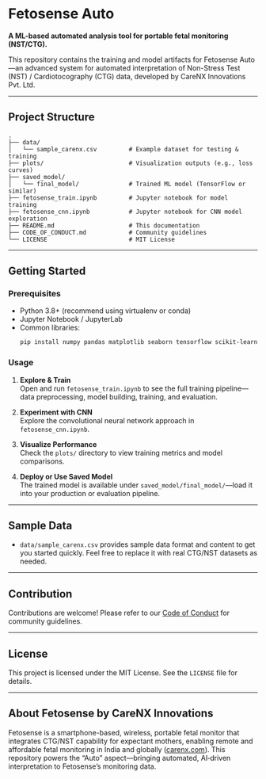 # Fetosense Auto

**A ML-based automated analysis tool for portable fetal monitoring (NST/CTG).**

This repository contains the training and model artifacts for Fetosense Auto—an advanced system for automated interpretation of Non-Stress Test (NST) / Cardiotocography (CTG) data, developed by CareNX Innovations Pvt. Ltd.

---

##  Project Structure

```
.
├── data/
│   └── sample_carenx.csv         # Example dataset for testing & training
├── plots/                        # Visualization outputs (e.g., loss curves)
├── saved_model/
│   └── final_model/              # Trained ML model (TensorFlow or similar)
├── fetosense_train.ipynb         # Jupyter notebook for model training
├── fetosense_cnn.ipynb           # Jupyter notebook for CNN model exploration
├── README.md                     # This documentation
├── CODE_OF_CONDUCT.md            # Community guidelines
└── LICENSE                       # MIT License
```

---

##  Getting Started

### Prerequisites

- Python 3.8+ (recommend using virtualenv or conda)
- Jupyter Notebook / JupyterLab
- Common libraries:
  ```bash
  pip install numpy pandas matplotlib seaborn tensorflow scikit-learn
  ```

### Usage

1. **Explore & Train**  
   Open and run `fetosense_train.ipynb` to see the full training pipeline—data preprocessing, model building, training, and evaluation.
   
2. **Experiment with CNN**  
   Explore the convolutional neural network approach in `fetosense_cnn.ipynb`.

3. **Visualize Performance**  
   Check the `plots/` directory to view training metrics and model comparisons.

4. **Deploy or Use Saved Model**  
   The trained model is available under `saved_model/final_model/`—load it into your production or evaluation pipeline.

---

##  Sample Data

- `data/sample_carenx.csv` provides sample data format and content to get you started quickly. Feel free to replace it with real CTG/NST datasets as needed.

---

##  Contribution

Contributions are welcome! Please refer to our [Code of Conduct](CODE_OF_CONDUCT.md) for community guidelines.

---

##  License

This project is licensed under the MIT License. See the `LICENSE` file for details.

---

##  About Fetosense by CareNX Innovations

Fetosense is a smartphone-based, wireless, portable fetal monitor that integrates CTG/NST capability for expectant mothers, enabling remote and affordable fetal monitoring in India and globally ([carenx.com](https://carenx.com/?utm_source=chatgpt.com)). This repository powers the “Auto” aspect—bringing automated, AI‑driven interpretation to Fetosense’s monitoring data.
